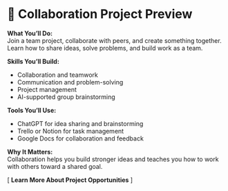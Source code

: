 # 🤝 Collaboration Project Preview  

**What You’ll Do:**  
Join a team project, collaborate with peers, and create something together.  
Learn how to share ideas, solve problems, and build work as a team.  

**Skills You’ll Build:**  
- Collaboration and teamwork  
- Communication and problem-solving  
- Project management  
- AI-supported group brainstorming  

**Tools You’ll Use:**  
- ChatGPT for idea sharing and brainstorming  
- Trello or Notion for task management  
- Google Docs for collaboration and feedback  

**Why It Matters:**  
Collaboration helps you build stronger ideas and teaches you how to work with others toward a shared goal.  

[ **Learn More About Project Opportunities** ]  